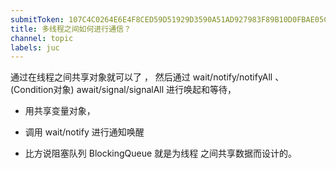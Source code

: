 ```yaml
---
submitToken: 107C4C0264E6E4F8CED59D51929D3590A51AD927983F89B10D0FBAE05C9E5D19
title: 多线程之间如何进行通信？
channel: topic
labels: juc
---
```


通过在线程之间共享对象就可以了 ， 然后通过 wait/notify/notifyAll 、(Condition对象) await/signal/signalAll 进行唤起和等待，


- 用共享变量对象，

- 调用 wait/notify 进行通知唤醒

- 比方说阻塞队列 BlockingQueue 就是为线程 之间共享数据而设计的。


